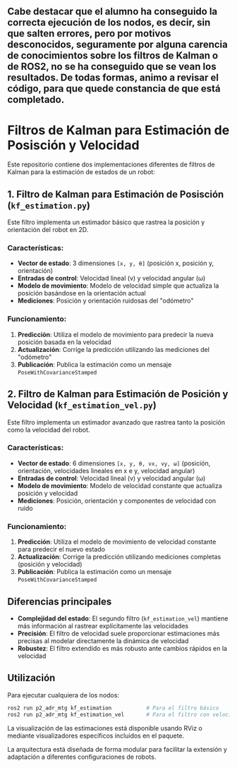 ## Cabe destacar que el alumno ha conseguido la correcta ejecución de los nodos, es decir, sin que salten errores, pero por motivos desconocidos, seguramente por alguna carencia de conocimientos sobre los filtros de Kalman o de ROS2, no se ha conseguido que se vean los resultados. De todas formas, animo a revisar el código, para que quede constancia de que está completado.

# Filtros de Kalman para Estimación de Posisción y Velocidad

Este repositorio contiene dos implementaciones diferentes de filtros de Kalman para la estimación de estados de un robot:

## 1. Filtro de Kalman para Estimación de Posisción (`kf_estimation.py`)

Este filtro implementa un estimador básico que rastrea la posición y orientación del robot en 2D.

### Características:
- **Vector de estado**: 3 dimensiones `[x, y, θ]` (posición x, posición y, orientación)
- **Entradas de control**: Velocidad lineal (v) y velocidad angular (ω)
- **Modelo de movimiento**: Modelo de velocidad simple que actualiza la posición basándose en la orientación actual
- **Mediciones**: Posición y orientación ruidosas del "odómetro"

### Funcionamiento:
1. **Predicción**: Utiliza el modelo de movimiento para predecir la nueva posición basada en la velocidad
2. **Actualización**: Corrige la predicción utilizando las mediciones del "odómetro"
3. **Publicación**: Publica la estimación como un mensaje `PoseWithCovarianceStamped`

## 2. Filtro de Kalman para Estimación de Posición y Velocidad (`kf_estimation_vel.py`)

Este filtro implementa un estimador avanzado que rastrea tanto la posición como la velocidad del robot.

### Características:
- **Vector de estado**: 6 dimensiones `[x, y, θ, vx, vy, ω]` (posición, orientación, velocidades lineales en x e y, velocidad angular)
- **Entradas de control**: Velocidad lineal (v) y velocidad angular (ω)
- **Modelo de movimiento**: Modelo de velocidad constante que actualiza posición y velocidad
- **Mediciones**: Posición, orientación y componentes de velocidad con ruido

### Funcionamiento:
1. **Predicción**: Utiliza el modelo de movimiento de velocidad constante para predecir el nuevo estado
2. **Actualización**: Corrige la predicción utilizando mediciones completas (posición y velocidad)
3. **Publicación**: Publica la estimación como un mensaje `PoseWithCovarianceStamped`

## Diferencias principales

- **Complejidad del estado**: El segundo filtro (`kf_estimation_vel`) mantiene más información al rastrear explícitamente las velocidades
- **Precisión**: El filtro de velocidad suele proporcionar estimaciones más precisas al modelar directamente la dinámica de velocidad
- **Robustez**: El filtro extendido es más robusto ante cambios rápidos en la velocidad

## Utilización

Para ejecutar cualquiera de los nodos:

```bash
ros2 run p2_adr_mtg kf_estimation           # Para el filtro básico
ros2 run p2_adr_mtg kf_estimation_vel       # Para el filtro con velocidad
```

La visualización de las estimaciones está disponible usando RViz o mediante visualizadores específicos incluidos en el paquete.

La arquitectura está diseñada de forma modular para facilitar la extensión y adaptación a diferentes configuraciones de robots.
